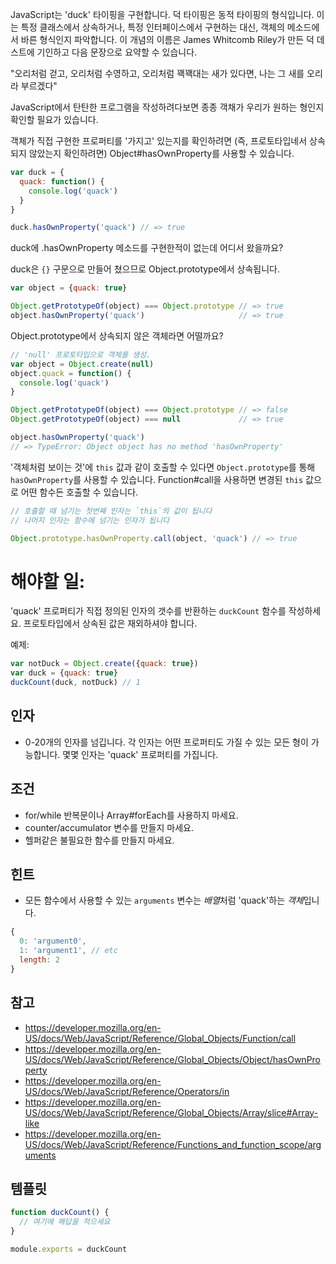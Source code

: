 JavaScript는 'duck' 타이핑을 구현합니다. 덕 타이핑은 동적 타이핑의 형식입니다. 이는 특정 클래스에서 상속하거나, 특정 인터페이스에서 구현하는 대신, 객체의 메소드에서 바른 형식인지 파악합니다. 이 개념의 이름은 James Whitcomb Riley가 만든 덕 데스트에 기인하고 다음 문장으로 요약할 수 있습니다.

  "오리처럼 걷고, 오리처럼 수영하고, 오리처럼 꽥꽥대는 새가 있다면, 나는 그 새를 오리라 부르겠다"

JavaScript에서 탄탄한 프로그램을 작성하려다보면 종종 객채가 우리가 원하는 형인지 확인할 필요가 있습니다.

객체가 직접 구현한 프로퍼티를 '가지고' 있는지를 확인하려면 (즉, 프로토타입네서 상속되지 않았는지 확인하려면) Object#hasOwnProperty를 사용할 수 있습니다.

```js
var duck = {
  quack: function() {
    console.log('quack')
  }
}

duck.hasOwnProperty('quack') // => true
```

duck에 .hasOwnProperty 메소드를 구현한적이 없는데 어디서 왔을까요?

duck은 `{}` 구문으로 만들어 쳤으므로 Object.prototype에서 상속됩니다.

```js
var object = {quack: true}

Object.getPrototypeOf(object) === Object.prototype // => true
object.hasOwnProperty('quack')                     // => true
```

Object.prototype에서 상속되지 않은 객체라면 어떨까요?

```js
// 'null' 프로토타입으로 객체를 생성.
var object = Object.create(null)
object.quack = function() {
  console.log('quack')
}

Object.getPrototypeOf(object) === Object.prototype // => false
Object.getPrototypeOf(object) === null             // => true

object.hasOwnProperty('quack')
// => TypeError: Object object has no method 'hasOwnProperty'
```

'객체처럼 보이는 것'에 `this` 값과 같이 호출할 수 있다면 `Object.prototype`를 통해 `hasOwnProperty`를 사용할 수 있습니다. Function#call을 사용하면 변경된 `this` 값으로 어떤 함수든 호출할 수 있습니다.

```js
// 호출할 때 넘기는 첫번째 인자는 `this`의 값이 됩니다
// 나머지 인자는 함수에 넘기는 인자가 됩니다

Object.prototype.hasOwnProperty.call(object, 'quack') // => true
```

# 해야할 일:

'quack' 프로퍼티가 직접 정의된 인자의 갯수를 반환하는 `duckCount` 함수를 작성하세요. 프로토타입에서 상속된 값은 재외하셔야 합니다.

예제:

```js
var notDuck = Object.create({quack: true})
var duck = {quack: true}
duckCount(duck, notDuck) // 1
```
## 인자

* 0-20개의 인자를 넘깁니다. 각 인자는 어떤 프로퍼티도 가질 수 있는 모든 형이 가능합니다. 몇몇 인자는 'quack' 프로퍼티를 가집니다.

## 조건

* for/while 반복문이나 Array#forEach를 사용하지 마세요.
* counter/accumulator 변수를 만들지 마세요.
* 헬퍼같은 불필요한 함수를 만들지 마세요.

## 힌트

* 모든 함수에서 사용할 수 있는 `arguments` 변수는 *배열*처럼 'quack'하는 *객체*입니다.

```js
{
  0: 'argument0',
  1: 'argument1', // etc
  length: 2
}
```

## 참고

* https://developer.mozilla.org/en-US/docs/Web/JavaScript/Reference/Global_Objects/Function/call
* https://developer.mozilla.org/en-US/docs/Web/JavaScript/Reference/Global_Objects/Object/hasOwnProperty
* https://developer.mozilla.org/en-US/docs/Web/JavaScript/Reference/Operators/in
* https://developer.mozilla.org/en-US/docs/Web/JavaScript/Reference/Global_Objects/Array/slice#Array-like
* https://developer.mozilla.org/en-US/docs/Web/JavaScript/Reference/Functions_and_function_scope/arguments


## 템플릿

```js
function duckCount() {
  // 여기에 해답을 적으세요
}

module.exports = duckCount
```
